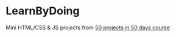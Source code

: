 # LearnByDoing

Mini HTML/CSS & JS projects from [50 projects in 50 days course](https://github.com/bradtraversy/50projects50days)
